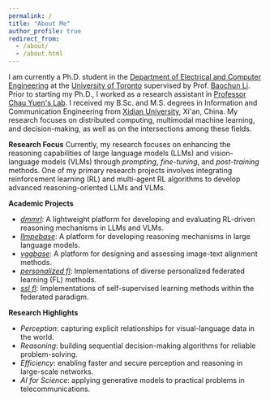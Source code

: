 ```yaml
---
permalink: /
title: "About Me"
author_profile: true
redirect_from: 
  - /about/
  - /about.html
---
```


I am currently a Ph.D. student in the [Department of Electrical and Computer Engineering](https://www.ece.utoronto.ca/) at the [University of Toronto](https://www.utoronto.ca/) supervised by Prof. [Baochun Li](https://iqua.ece.toronto.edu/bli/). Prior to starting my Ph.D., I worked as a research assistant in [Professor Chau Yuen's Lab](https://blogs.ntu.edu.sg/chau-yuen/). I received my B.Sc. and M.S. degrees in Information and Communication Engineering from [Xidian University](https://en.xidian.edu.cn/), Xi'an, China. My research focuses on distributed computing, multimodal machine learning, and decision-making, as well as on the intersections among these fields.

__Research Focus__
Currently, my research focuses on enhancing the reasoning capabilities of large language models (LLMs) and vision-language models (VLMs) through _prompting_, _fine-tuning_, and _post-training_ methods. One of my primary research projects involves integrating reinforcement learning (RL) and multi-agent RL algorithms to develop advanced reasoning-oriented LLMs and VLMs.

__Academic Projects__
- _[dmmrl](https://github.com/CSJDeveloper/open-dmmrl)_: A lightweight platform for developing and evaluating RL-driven reasoning mechanisms in LLMs and VLMs.
- _[llmpebase](https://github.com/iQua/llmpebase)_: A platform for developing reasoning mechanisms in large language models.
- _[vggbase](https://github.com/iQua/vggbase)_: A platform for designing and assessing image-text alignment methods.
- _[personalized fl](https://github.com/TL-System/plato/tree/main/examples/personalized_fl)_: Implementations of diverse personalized federated learning (FL) methods.
- _[ssl fl](https://github.com/TL-System/plato/tree/main/examples/ssl)_: Implementations of self-supervised learning methods within the federated paradigm.

__Research Highlights__
- _Perception_: capturing explicit relationships for visual-language data in the world.
- _Reasoning_: building sequential decision-making algorithms for reliable problem-solving.
- _Efficiency_: enabling faster and secure perception and reasoning in large-scale networks.
- _AI for Science_: applying generative models to practical problems in telecommunications.
